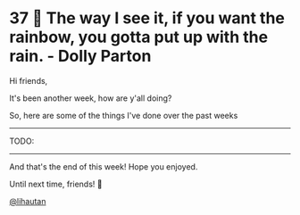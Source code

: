# 37 🌈 The way I see it, if you want the rainbow, you gotta put up with the rain. - Dolly Parton

Hi friends,

It's been another week, how are y'all doing?

So, here are some of the things I've done over the past weeks

---

TODO:

---

And that's the end of this week! Hope you enjoyed.

Until next time, friends! 👋

[@lihautan](https://twitter.com/lihautan)